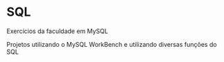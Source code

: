 # SQL
 Exercícios da faculdade em MySQL

 Projetos utilizando o MySQL WorkBench e utilizando diversas funções do SQL
